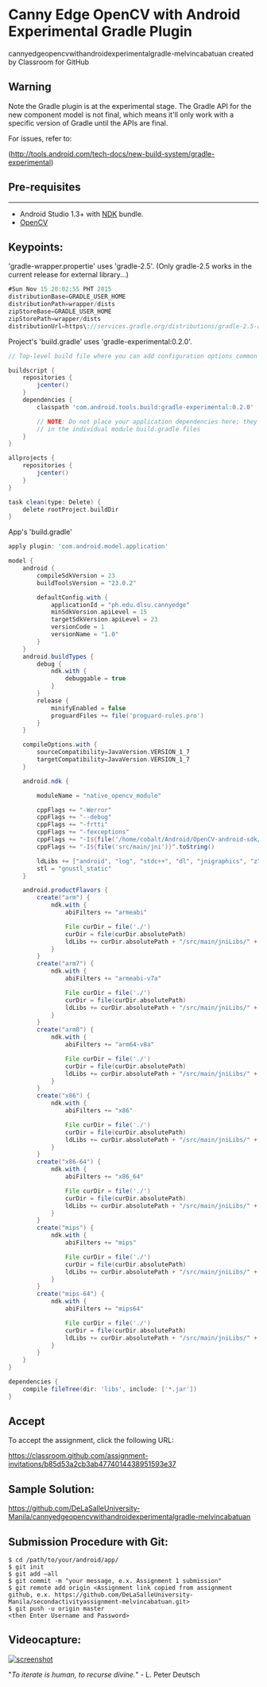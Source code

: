 # Canny Edge OpenCV with Android Experimental Gradle Plugin

cannyedgeopencvwithandroidexperimentalgradle-melvincabatuan created by Classroom for GitHub

## Warning

 Note the Gradle plugin is at the experimental stage. The Gradle API for the new component model is not final, which means it'll only work with a specific version of Gradle until the APIs are final.

For issues, refer to:

(http://tools.android.com/tech-docs/new-build-system/gradle-experimental)

## Pre-requisites
--------------
- Android Studio 1.3+ with [NDK](https://developer.android.com/ndk/) bundle.
- [OpenCV](http://opencv.org)

## Keypoints:

'gradle-wrapper.propertie' uses 'gradle-2.5'. (Only gradle-2.5 works in the current release for external library...)
```gradle
#Sun Nov 15 20:02:55 PHT 2015
distributionBase=GRADLE_USER_HOME
distributionPath=wrapper/dists
zipStoreBase=GRADLE_USER_HOME
zipStorePath=wrapper/dists
distributionUrl=https\://services.gradle.org/distributions/gradle-2.5-all.zip
```

Project's 'build.gradle' uses 'gradle-experimental:0.2.0'. 
```gradle
// Top-level build file where you can add configuration options common to all sub-projects/modules.

buildscript {
    repositories {
        jcenter()
    }
    dependencies {
        classpath 'com.android.tools.build:gradle-experimental:0.2.0'

        // NOTE: Do not place your application dependencies here; they belong
        // in the individual module build.gradle files
    }
}

allprojects {
    repositories {
        jcenter()
    }
}

task clean(type: Delete) {
    delete rootProject.buildDir
}
```

App's 'build.gradle'
```gradle
apply plugin: 'com.android.model.application'

model {
    android {
        compileSdkVersion = 23
        buildToolsVersion = "23.0.2"

        defaultConfig.with {
            applicationId = "ph.edu.dlsu.cannyedge"
            minSdkVersion.apiLevel = 15
            targetSdkVersion.apiLevel = 23
            versionCode = 1
            versionName = "1.0"
        }
    }
    android.buildTypes {
        debug {
            ndk.with {
                debuggable = true
            }
        }
        release {
            minifyEnabled = false
            proguardFiles += file('proguard-rules.pro')
        }
    }

    compileOptions.with {
        sourceCompatibility=JavaVersion.VERSION_1_7
        targetCompatibility=JavaVersion.VERSION_1_7
    }

    android.ndk {

        moduleName = "native_opencv_module"

        cppFlags += "-Werror"
        cppFlags += "--debug"
        cppFlags += "-frtti"
        cppFlags += "-fexceptions"
        cppFlags += "-I${file('/home/cobalt/Android/OpenCV-android-sdk/sdk/native/jni/include')}".toString()
        cppFlags += "-I${file('src/main/jni')}".toString()

        ldLibs += ["android", "log", "stdc++", "dl", "jnigraphics", "z"]
        stl = "gnustl_static"
    }

    android.productFlavors {
        create("arm") {
            ndk.with {
                abiFilters += "armeabi"

                File curDir = file('./')
                curDir = file(curDir.absolutePath)
                ldLibs += curDir.absolutePath + "/src/main/jniLibs/" + "armeabi" + "/libopencv_java3.so"
            }
        }
        create("arm7") {
            ndk.with {
                abiFilters += "armeabi-v7a"

                File curDir = file('./')
                curDir = file(curDir.absolutePath)
                ldLibs += curDir.absolutePath + "/src/main/jniLibs/" + "armeabi-v7a" + "/libopencv_java3.so"
            }
        }
        create("arm8") {
            ndk.with {
                abiFilters += "arm64-v8a"

                File curDir = file('./')
                curDir = file(curDir.absolutePath)
                ldLibs += curDir.absolutePath + "/src/main/jniLibs/" + "arm64-v8a" + "/libopencv_java3.so"
            }
        }
        create("x86") {
            ndk.with {
                abiFilters += "x86"

                File curDir = file('./')
                curDir = file(curDir.absolutePath)
                ldLibs += curDir.absolutePath + "/src/main/jniLibs/" + "x86" + "/libopencv_java3.so"
            }
        }
        create("x86-64") {
            ndk.with {
                abiFilters += "x86_64"

                File curDir = file('./')
                curDir = file(curDir.absolutePath)
                ldLibs += curDir.absolutePath + "/src/main/jniLibs/" + "x86-64" + "/libopencv_java3.so"
            }
        }
        create("mips") {
            ndk.with {
                abiFilters += "mips"

                File curDir = file('./')
                curDir = file(curDir.absolutePath)
                ldLibs += curDir.absolutePath + "/src/main/jniLibs/" + "mips" + "/libopencv_java3.so"
            }
        }
        create("mips-64") {
            ndk.with {
                abiFilters += "mips64"

                File curDir = file('./')
                curDir = file(curDir.absolutePath)
                ldLibs += curDir.absolutePath + "/src/main/jniLibs/" + "mips64" + "/libopencv_java3.so"
            }
        }
    }
}

dependencies {
    compile fileTree(dir: 'libs', include: ['*.jar'])
}
```

## Accept

To accept the assignment, click the following URL:

https://classroom.github.com/assignment-invitations/b85d53a2cb3ab4774014438951593e37

## Sample Solution:

https://github.com/DeLaSalleUniversity-Manila/cannyedgeopencvwithandroidexperimentalgradle-melvincabatuan

## Submission Procedure with Git: 

```shell
$ cd /path/to/your/android/app/
$ git init
$ git add –all
$ git commit -m "your message, e.x. Assignment 1 submission"
$ git remote add origin <Assignment link copied from assignment github, e.x. https://github.com/DeLaSalleUniversity-Manila/secondactivityassignment-melvincabatuan.git>
$ git push -u origin master
<then Enter Username and Password>
```

## Videocapture:

[![screenshot](screenshot_003.png)](https://youtu.be/VKQFdycTeMo)

"*To iterate is human, to recurse divine.*" - L. Peter Deutsch
